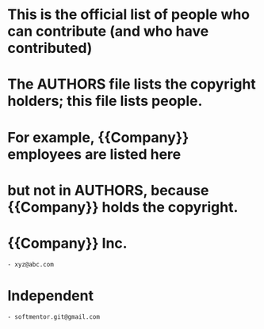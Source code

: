# This is the official list of people who can contribute (and who have contributed)
# The AUTHORS file lists the copyright holders; this file lists people. 
# For example, {{Company}} employees are listed here
# but not in AUTHORS, because {{Company}} holds the copyright.

# {{Company}} Inc.
    - xyz@abc.com

# Independent     
    - softmentor.git@gmail.com